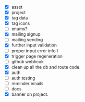- [x] asset
- [x] project
- [x] tag data
- [x] tag icons
- [ ] enums?
- [x] mailing signup
- [ ] mailing sending
- [x] further input validation
- [ ] proper input error info l
- [x] trigger page regeneration
- [ ] github webhook
- [x] clean up all the db and route code.
- [x] auth
- [ ] auth testing
- [ ] reminder emails
- [ ] docs
- [x] banner on project.